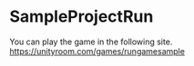 # SampleProjectRun

You can play the game in the following site.
https://unityroom.com/games/rungamesample
